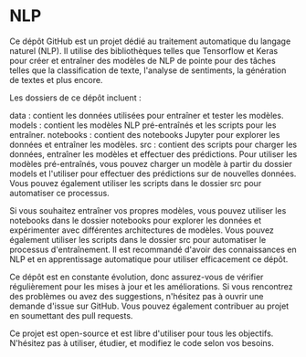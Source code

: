 # NLP
Ce dépôt GitHub est un projet dédié au traitement automatique du langage naturel (NLP). Il utilise des bibliothèques telles que Tensorflow et Keras pour créer et entraîner des modèles de NLP de pointe pour des tâches telles que la classification de texte, l'analyse de sentiments, la génération de textes et plus encore.

Les dossiers de ce dépôt incluent :

data : contient les données utilisées pour entraîner et tester les modèles.
models : contient les modèles NLP pré-entraînés et les scripts pour les entraîner.
notebooks : contient des notebooks Jupyter pour explorer les données et entraîner les modèles.
src : contient des scripts pour charger les données, entraîner les modèles et effectuer des prédictions.
Pour utiliser les modèles pré-entraînés, vous pouvez charger un modèle à partir du dossier models et l'utiliser pour effectuer des prédictions sur de nouvelles données. Vous pouvez également utiliser les scripts dans le dossier src pour automatiser ce processus.

Si vous souhaitez entraîner vos propres modèles, vous pouvez utiliser les notebooks dans le dossier notebooks pour explorer les données et expérimenter avec différentes architectures de modèles. Vous pouvez également utiliser les scripts dans le dossier src pour automatiser le processus d'entraînement. Il est recommandé d'avoir des connaissances en NLP et en apprentissage automatique pour utiliser efficacement ce dépôt.

Ce dépôt est en constante évolution, donc assurez-vous de vérifier régulièrement pour les mises à jour et les améliorations. Si vous rencontrez des problèmes ou avez des suggestions, n'hésitez pas à ouvrir une demande d'issue sur GitHub. Vous pouvez également contribuer au projet en soumettant des pull requests.

Ce projet est open-source et est libre d'utiliser pour tous les objectifs. N'hésitez pas à utiliser, étudier, et modifiez le code selon vos besoins.


